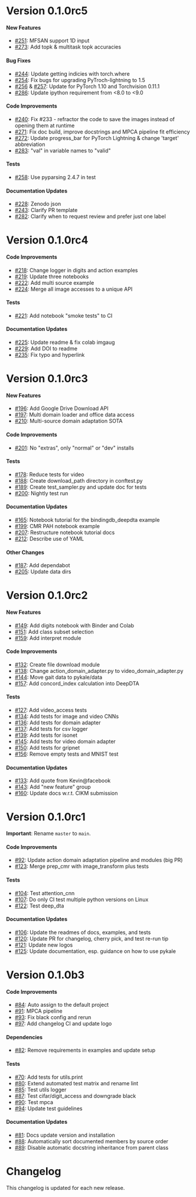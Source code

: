 # Version  0.1.0rc5

#### New Features

* [#251](https://github.com/pykale/pykale/pull/251): MFSAN support 1D input
* [#273](https://github.com/pykale/pykale/pull/273): Add topk & multitask topk accuracies

#### Bug Fixes

* [#244](https://github.com/pykale/pykale/pull/244): Update getting indicies with torch.where
* [#254](https://github.com/pykale/pykale/pull/254): Fix bugs for upgrading PyTroch-lightning to 1.5
* [#256](https://github.com/pykale/pykale/pull/256) & [#257](https://github.com/pykale/pykale/pull/257): Update for PyTorch 1.10 and Torchvision 0.11.1
* [#286](https://github.com/pykale/pykale/pull/286): Update ipython requirement from <8.0 to <9.0

#### Code Improvements

* [#240](https://github.com/pykale/pykale/pull/240): Fix #233 - refractor the code to save the images instead of opening them at runtime
* [#271](https://github.com/pykale/pykale/pull/271): Fix doc build, improve docstrings and MPCA pipeline fit efficiency
* [#272](https://github.com/pykale/pykale/pull/272): Update progress_bar for PyTorch Lightning & change 'target' abbreviation
* [#283](https://github.com/pykale/pykale/pull/283): "val" in variable names to "valid"

#### Tests

* [#258](https://github.com/pykale/pykale/pull/258): Use pyparsing 2.4.7 in test

#### Documentation Updates

* [#228](https://github.com/pykale/pykale/pull/228): Zenodo json
* [#243](https://github.com/pykale/pykale/pull/243): Clarify PR template
* [#282](https://github.com/pykale/pykale/pull/282): Clarify when to request review and prefer just one label

# Version  0.1.0rc4

#### Code Improvements

* [#218](https://github.com/pykale/pykale/pull/218): Change logger in digits and action examples
* [#219](https://github.com/pykale/pykale/pull/219): Update three notebooks
* [#222](https://github.com/pykale/pykale/pull/222): Add multi source example
* [#224](https://github.com/pykale/pykale/pull/224): Merge all image accesses to a unique API

#### Tests

* [#221](https://github.com/pykale/pykale/pull/221): Add notebook "smoke tests" to CI

#### Documentation Updates

* [#225](https://github.com/pykale/pykale/pull/225): Update readme & fix colab imgaug
* [#229](https://github.com/pykale/pykale/pull/229): Add DOI to readme
* [#235](https://github.com/pykale/pykale/pull/235): Fix typo and hyperlink

# Version  0.1.0rc3

#### New Features

* [#196](https://github.com/pykale/pykale/pull/196): Add Google Drive Download API
* [#197](https://github.com/pykale/pykale/pull/197): Multi domain loader and office data access
* [#210](https://github.com/pykale/pykale/pull/210): Multi-source domain adaptation SOTA

#### Code Improvements

* [#201](https://github.com/pykale/pykale/pull/201): No "extras", only "normal" or "dev" installs

#### Tests

* [#178](https://github.com/pykale/pykale/pull/178): Reduce tests for video
* [#188](https://github.com/pykale/pykale/pull/188): Create download_path directory in conftest.py
* [#189](https://github.com/pykale/pykale/pull/189): Create test_sampler.py and update doc for tests
* [#200](https://github.com/pykale/pykale/pull/200): Nightly test run

#### Documentation Updates

* [#165](https://github.com/pykale/pykale/pull/165): Notebook tutorial for the bindingdb_deepdta example
* [#199](https://github.com/pykale/pykale/pull/199): CMR PAH notebook example
* [#207](https://github.com/pykale/pykale/pull/207): Restructure notebook tutorial docs
* [#212](https://github.com/pykale/pykale/pull/212): Describe use of YAML

#### Other Changes

* [#187](https://github.com/pykale/pykale/pull/187): Add dependabot
* [#205](https://github.com/pykale/pykale/pull/205): Update data dirs

# Version  0.1.0rc2

#### New Features

* [#149](https://github.com/pykale/pykale/pull/149): Add digits notebook with Binder and Colab
* [#151](https://github.com/pykale/pykale/pull/151): Add class subset selection
* [#159](https://github.com/pykale/pykale/pull/159): Add interpret module

#### Code Improvements

* [#132](https://github.com/pykale/pykale/pull/132): Create file download module
* [#138](https://github.com/pykale/pykale/pull/138): Change action_domain_adapter.py to video_domain_adapter.py
* [#144](https://github.com/pykale/pykale/pull/144): Move gait data to pykale/data
* [#157](https://github.com/pykale/pykale/pull/157): Add concord_index calculation into DeepDTA

#### Tests

* [#127](https://github.com/pykale/pykale/pull/127): Add video_access tests
* [#134](https://github.com/pykale/pykale/pull/134): Add tests for image and video CNNs
* [#136](https://github.com/pykale/pykale/pull/136): Add tests for domain adapter
* [#137](https://github.com/pykale/pykale/pull/137): Add tests for csv logger
* [#139](https://github.com/pykale/pykale/pull/139): Add tests for isonet
* [#145](https://github.com/pykale/pykale/pull/145): Add tests for video domain adapter
* [#150](https://github.com/pykale/pykale/pull/150): Add tests for gripnet
* [#156](https://github.com/pykale/pykale/pull/156): Remove empty tests and MNIST test

#### Documentation Updates

* [#133](https://github.com/pykale/pykale/pull/133): Add quote from Kevin@facebook
* [#143](https://github.com/pykale/pykale/pull/143): Add "new feature" group
* [#160](https://github.com/pykale/pykale/pull/160): Update docs w.r.t. CIKM submission

# Version  0.1.0rc1

**Important**: Rename `master` to `main`.

#### Code Improvements

* [#92](https://github.com/pykale/pykale/pull/92): Update action domain adaptation pipeline and modules (big PR)
* [#123](https://github.com/pykale/pykale/pull/123): Merge prep_cmr with image_transform plus tests

#### Tests

* [#104](https://github.com/pykale/pykale/pull/104): Test attention_cnn
* [#107](https://github.com/pykale/pykale/pull/107): Do only CI test multiple python versions on Linux
* [#122](https://github.com/pykale/pykale/pull/122): Test deep_dta

#### Documentation Updates

* [#106](https://github.com/pykale/pykale/pull/106): Update the readmes of docs, examples, and tests
* [#120](https://github.com/pykale/pykale/pull/120): Update PR for changelog, cherry pick, and test re-run tip
* [#121](https://github.com/pykale/pykale/pull/121): Update new logos
* [#125](https://github.com/pykale/pykale/pull/125): Update documentation, esp. guidance on how to use pykale

# Version  0.1.0b3

#### Code Improvements

* [#84](https://github.com/pykale/pykale/pull/84): Auto assign to the default project
* [#91](https://github.com/pykale/pykale/pull/91): MPCA pipeline
* [#93](https://github.com/pykale/pykale/pull/93): Fix black config and rerun
* [#97](https://github.com/pykale/pykale/pull/97): Add changelog CI and update logo

#### Dependencies

* [#82](https://github.com/pykale/pykale/pull/82): Remove requirements in examples and update setup

#### Tests

* [#70](https://github.com/pykale/pykale/pull/70): Add tests for utils.print
* [#80](https://github.com/pykale/pykale/pull/80): Extend automated test matrix and rename lint
* [#85](https://github.com/pykale/pykale/pull/85): Test utils logger
* [#87](https://github.com/pykale/pykale/pull/87): Test cifar/digit_access and downgrade black
* [#90](https://github.com/pykale/pykale/pull/90): Test mpca
* [#94](https://github.com/pykale/pykale/pull/94): Update test guidelines

#### Documentation Updates

* [#81](https://github.com/pykale/pykale/pull/81): Docs update version and installation
* [#88](https://github.com/pykale/pykale/pull/88): Automatically sort documented members by source order
* [#89](https://github.com/pykale/pykale/pull/89): Disable automatic docstring inheritance from parent class


# Changelog

This changelog is updated for each new release.
